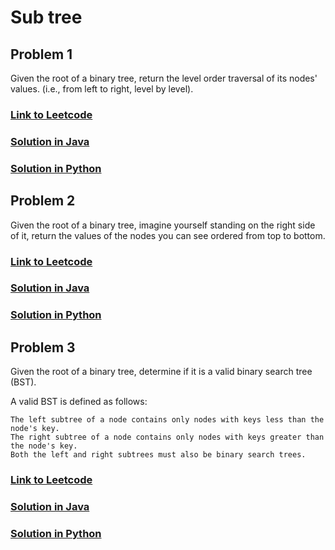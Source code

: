 # Sub tree

## Problem 1

Given the root of a binary tree, return the level order traversal of its nodes' values. (i.e., from left to right, level by level).

### [Link to Leetcode](https://leetcode.com/problems/binary-tree-level-order-traversal/)
### [Solution in Java](Solution.java#L5)
### [Solution in Python](solution.py#L10)


## Problem 2

Given the root of a binary tree, imagine yourself standing on the right side of it, return the values of the nodes you can see ordered from top to bottom.

### [Link to Leetcode](https://leetcode.com/problems/binary-tree-right-side-view/)
### [Solution in Java](Solution.java#L25)
### [Solution in Python](solution.py#L30)

## Problem 3

Given the root of a binary tree, determine if it is a valid binary search tree (BST).

A valid BST is defined as follows:

    The left subtree of a node contains only nodes with keys less than the node's key.
    The right subtree of a node contains only nodes with keys greater than the node's key.
    Both the left and right subtrees must also be binary search trees.

### [Link to Leetcode](https://leetcode.com/problems/validate-binary-search-tree/)
### [Solution in Java](Solution.java#L47)
### [Solution in Python](solution.py#L53)

